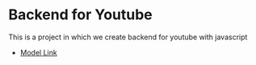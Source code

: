 # Backend for Youtube 
 
 This is a project in which we create backend for youtube with javascript

 - [Model Link](https://app.eraser.io/workspace/YtPqZ1VogxGy1jzIDkzj)
